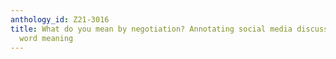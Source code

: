```yaml
---
anthology_id: Z21-3016
title: What do you mean by negotiation? Annotating social media discussions about
  word meaning
---
```

